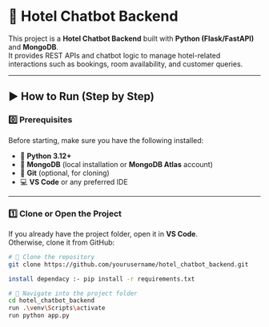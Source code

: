# 🏨 Hotel Chatbot Backend

This project is a **Hotel Chatbot Backend** built with **Python (Flask/FastAPI)** and **MongoDB**.  
It provides REST APIs and chatbot logic to manage hotel-related interactions such as bookings, room availability, and customer queries.

---

## ▶️ How to Run (Step by Step)

### 0️⃣ Prerequisites
Before starting, make sure you have the following installed:

- 🐍 **Python 3.12+**
- 🍃 **MongoDB** (local installation or **MongoDB Atlas** account)
- 🧰 **Git** (optional, for cloning)
- 💻 **VS Code** or any preferred IDE

---

### 1️⃣ Clone or Open the Project
If you already have the project folder, open it in **VS Code**.  
Otherwise, clone it from GitHub:

```bash
# 🧬 Clone the repository
git clone https://github.com/yourusername/hotel_chatbot_backend.git

install dependacy :- pip install -r requirements.txt

# 📂 Navigate into the project folder
cd hotel_chatbot_backend
run .\venv\Scripts\activate
run python app.py


